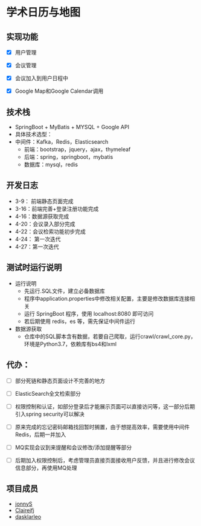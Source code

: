 # 学术日历与地图

## 实现功能

- [x] 用户管理

- [x] 会议管理

- [x] 会议加入到用户日程中

- [x] Google Map和Google Calendar调用

## 技术栈

* SpringBoot + MyBatis + MYSQL + Google API
* 具体技术选型：
* 中间件：Kafka，Redis，Elasticsearch
  * 前端：bootstrap，jquery，ajax，thymeleaf
  * 后端：spring，springboot，mybatis
  * 数据库：mysql，redis



## 开发日志

* 3-9： 前端静态页面完成
* 3-16：前端完善+登录注册功能完成
* 4-16：数据源获取完成
* 4-20：会议录入部分完成
* 4-22：会议检索功能初步完成
* 4-24： 第一次迭代
* 4-27：第一次迭代



## 测试时运行说明
- 运行说明
  - 先运行.SQL文件，建立必备数据库
  - 程序中application.properties中修改相关配置，主要是修改数据库连接相关
  - 运行 SpringBoot 程序，使用 localhost:8080 即可访问
  - 若后期使用 redis，es 等，需先保证中间件运行
- 数据源获取
  - 仓库中的SQL脚本含有数据，若要自己爬取，运行crawl/crawl_core.py，环境是Python3.7，依赖库有bs4和lxml



## 代办：

- [ ] 部分死链和静态页面设计不完善的地方
- [ ] ElasticSearch全文检索部分
- [ ] 权限控制和认证，如部分登录后才能展示页面可以直接访问等，这一部分后期引入spring security可以解决
- [ ] 原来完成的忘记密码邮箱找回暂时搁置，由于想提高效率，需要使用中间件Redis，后期一并加入
- [ ] MQ实现会议到来提醒和会议修改/添加提醒等部分
- [ ] 后期加入权限控制后，考虑管理员直接页面接收用户反馈，并且进行修改会议信息部分，再使用MQ处理




## 项目成员

* [jonnyS](https://github.com/JonnyS1226)
* [Clairejfj](https://github.com/Clairejfj)
* [dasklarleo](https://github.com/dasklarleo)

